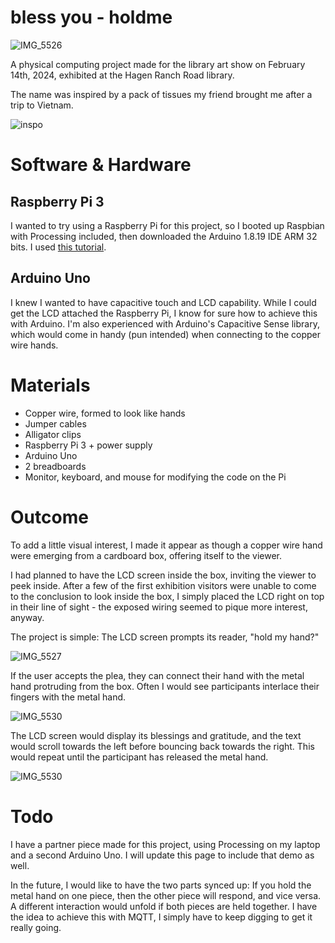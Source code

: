 # bless you - holdme

![IMG_5526](https://github.com/varsvisualizes/hold-my-hand/assets/47091936/5e3d159d-2a81-4139-971e-8456e8b9c396)

A physical computing project made for the library art show on February 14th, 2024, exhibited at the Hagen Ranch Road library. 

The name was inspired by a pack of tissues my friend brought me after a trip to Vietnam.

![inspo](https://github.com/varsvisualizes/hold-my-hand/assets/47091936/f0976153-a6d3-496f-90d3-5a456a3a42a3)

# Software & Hardware
## Raspberry Pi 3
I wanted to try using a Raspberry Pi for this project, so I booted up Raspbian with Processing included, then downloaded the Arduino 1.8.19 IDE ARM 32 bits. I used [this tutorial](https://www.youtube.com/watch?v=xWCwJXz4B4I).
## Arduino Uno
I knew I wanted to have capacitive touch and LCD capability. While I could get the LCD attached the Raspberry Pi, I know for sure how to achieve this with Arduino. I'm also experienced with Arduino's Capacitive Sense library, which would come in handy (pun intended) when connecting to the copper wire hands.

# Materials
* Copper wire, formed to look like hands
* Jumper cables
* Alligator clips
* Raspberry Pi 3 + power supply
* Arduino Uno
* 2 breadboards
* Monitor, keyboard, and mouse for modifying the code on the Pi

# Outcome
To add a little visual interest, I made it appear as though a copper wire hand were emerging from a cardboard box, offering itself to the viewer.

I had planned to have the LCD screen inside the box, inviting the viewer to peek inside. After a few of the first exhibition visitors were unable to come to the conclusion to look inside the box, I simply placed the LCD right on top in their line of sight - the exposed wiring seemed to pique more interest, anyway.

The project is simple: The LCD screen prompts its reader, "hold my hand?"

![IMG_5527](https://github.com/varsvisualizes/hold-my-hand/assets/47091936/85d74fff-34a7-456a-9ecc-eaa735fe05b9)

If the user accepts the plea, they can connect their hand with the metal hand protruding from the box. Often I would see participants interlace their fingers with the metal hand.

![IMG_5530](https://github.com/varsvisualizes/hold-my-hand/assets/47091936/ad2d0349-15c0-4bb4-9a91-3264a2dd049c)

The LCD screen would display its blessings and gratitude, and the text would scroll towards the left before bouncing back towards the right. This would repeat until the participant has released the metal hand.

![IMG_5530](https://github.com/varsvisualizes/hold-my-hand/assets/47091936/bb2b5a11-fc87-424f-b461-ca4b46b516d1)

# Todo

I have a partner piece made for this project, using Processing on my laptop and a second Arduino Uno. I will update this page to include that demo as well.

In the future, I would like to have the two parts synced up: If you hold the metal hand on one piece, then the other piece will respond, and vice versa. A different interaction would unfold if both pieces are held together. I have the idea to achieve this with MQTT, I simply have to keep digging to get it really going.
